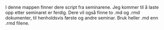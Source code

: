 I denne mappen finner dere script fra seminarene. Jeg kommer til å laste opp etter seminaret er ferdig. Dere vil også finne to .md og .rmd dokumenter, til henholdsvis første og andre seminar. Bruk heller .md enn .rmd filene.
